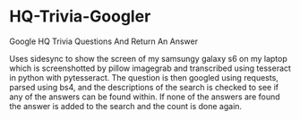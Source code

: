 # HQ-Trivia-Googler
Google HQ Trivia Questions And Return An Answer

Uses sidesync to show the screen of my samsungy galaxy s6 on my laptop which is screenshotted by pillow imagegrab and transcribed using tesseract in python with pytesseract. The question is then googled using requests, parsed using bs4, and the descriptions of the search is checked to see if any of the answers can be found within. If none of the answers are found the answer is added to the search and the count is done again. 
